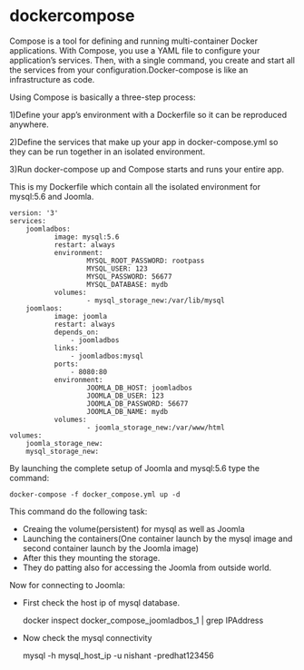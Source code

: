 # dockercompose

Compose is a tool for defining and running multi-container Docker applications. With Compose, you use a YAML file to configure your application’s services. Then, with a single command, you create and start all the services from your configuration.Docker-compose is like an infrastructure as code.

Using Compose is basically a three-step process:

1)Define your app’s environment with a Dockerfile so it can be reproduced anywhere.

2)Define the services that make up your app in docker-compose.yml so they can be run together in an isolated environment.

3)Run docker-compose up and Compose starts and runs your entire app.

This is my Dockerfile which contain all the isolated environment for mysql:5.6 and Joomla.
      
     
    version: '3'
    services:
        joomladbos:
               image: mysql:5.6          
               restart: always     
               environment:
                       MYSQL_ROOT_PASSWORD: rootpass
                       MYSQL_USER: 123
                       MYSQL_PASSWORD: 56677
                       MYSQL_DATABASE: mydb     
               volumes:
                       - mysql_storage_new:/var/lib/mysql   
        joomlaos:
               image: joomla
               restart: always
               depends_on: 
                   - joomladbos
               links:
                   - joomladbos:mysql      
               ports:
                   - 8080:80    
               environment:
                       JOOMLA_DB_HOST: joomladbos
                       JOOMLA_DB_USER: 123
                       JOOMLA_DB_PASSWORD: 56677
                       JOOMLA_DB_NAME: mydb    
               volumes:
                       - joomla_storage_new:/var/www/html
    volumes:
        joomla_storage_new:
        mysql_storage_new:

         
                  
By launching the complete setup of Joomla and mysql:5.6  type the command:
    
    docker-compose -f docker_compose.yml up -d
     
This command do the following task:

* Creaing the volume(persistent) for mysql as well as Joomla
* Launching the containers(One container launch by the mysql image and second container launch by the Joomla image)
* After this they mounting the storage.
* They do patting also for accessing the Joomla from outside world.

Now for connecting to Joomla:
* First check the host ip of mysql database.
    
     docker inspect docker_compose_joomladbos_1 | grep IPAddress
     
 * Now check the mysql connectivity
     
     mysql -h mysql_host_ip -u nishant -predhat123456
 


